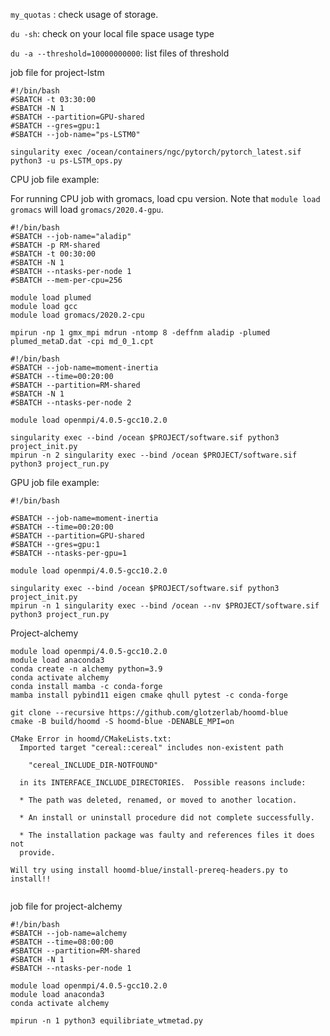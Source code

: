 `my_quotas` : check usage of storage.

`du -sh`: check on your local file space usage type

`du -a --threshold=10000000000`: list files of threshold


job file for project-lstm
```
#!/bin/bash
#SBATCH -t 03:30:00
#SBATCH -N 1
#SBATCH --partition=GPU-shared
#SBATCH --gres=gpu:1
#SBATCH --job-name="ps-LSTM0"

singularity exec /ocean/containers/ngc/pytorch/pytorch_latest.sif python3 -u ps-LSTM_ops.py
```

CPU job file example:

For running CPU job with gromacs, load cpu version. Note that `module load gromacs` will load `gromacs/2020.4-gpu`.
```
#!/bin/bash
#SBATCH --job-name="aladip"
#SBATCH -p RM-shared
#SBATCH -t 00:30:00
#SBATCH -N 1
#SBATCH --ntasks-per-node 1
#SBATCH --mem-per-cpu=256

module load plumed
module load gcc
module load gromacs/2020.2-cpu

mpirun -np 1 gmx_mpi mdrun -ntomp 8 -deffnm aladip -plumed plumed_metaD.dat -cpi md_0_1.cpt
```

```
#!/bin/bash
#SBATCH --job-name=moment-inertia
#SBATCH --time=00:20:00
#SBATCH --partition=RM-shared
#SBATCH -N 1
#SBATCH --ntasks-per-node 2

module load openmpi/4.0.5-gcc10.2.0

singularity exec --bind /ocean $PROJECT/software.sif python3 project_init.py
mpirun -n 2 singularity exec --bind /ocean $PROJECT/software.sif python3 project_run.py
```


GPU job file example:

```
#!/bin/bash
  
#SBATCH --job-name=moment-inertia
#SBATCH --time=00:20:00
#SBATCH --partition=GPU-shared
#SBATCH --gres=gpu:1
#SBATCH --ntasks-per-gpu=1

module load openmpi/4.0.5-gcc10.2.0

singularity exec --bind /ocean $PROJECT/software.sif python3 project_init.py
mpirun -n 1 singularity exec --bind /ocean --nv $PROJECT/software.sif python3 project_run.py
```



Project-alchemy
```
module load openmpi/4.0.5-gcc10.2.0
module load anaconda3
conda create -n alchemy python=3.9
conda activate alchemy
conda install mamba -c conda-forge
mamba install pybind11 eigen cmake qhull pytest -c conda-forge

git clone --recursive https://github.com/glotzerlab/hoomd-blue
cmake -B build/hoomd -S hoomd-blue -DENABLE_MPI=on

CMake Error in hoomd/CMakeLists.txt:
  Imported target "cereal::cereal" includes non-existent path

    "cereal_INCLUDE_DIR-NOTFOUND"

  in its INTERFACE_INCLUDE_DIRECTORIES.  Possible reasons include:

  * The path was deleted, renamed, or moved to another location.

  * An install or uninstall procedure did not complete successfully.

  * The installation package was faulty and references files it does not
  provide.
  
Will try using install hoomd-blue/install-prereq-headers.py to install!!
  
```





job file for project-alchemy
```
#!/bin/bash
#SBATCH --job-name=alchemy
#SBATCH --time=08:00:00
#SBATCH --partition=RM-shared
#SBATCH -N 1
#SBATCH --ntasks-per-node 1

module load openmpi/4.0.5-gcc10.2.0
module load anaconda3
conda activate alchemy

mpirun -n 1 python3 equilibriate_wtmetad.py
```
